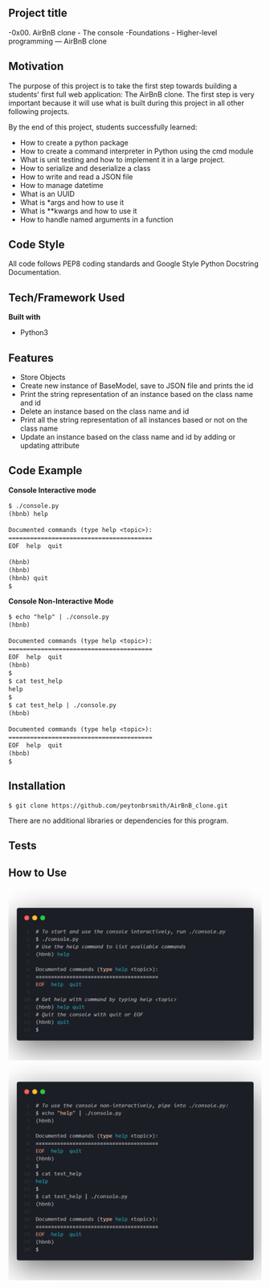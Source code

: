 ## Project title
-0x00. AirBnB clone - The console
-Foundations - Higher-level programming ― AirBnB clone

## Motivation
The purpose of this project is to take the first step towards building a students' first full web application: The AirBnB clone. The first step is very important because it will use what is built during this project in all other following projects.

By the end of this project, students successfully learned:
- How to create a python package
- How to create a command interpreter in Python using the cmd module
- What is unit testing and how to implement it in a large project.
- How to serialize and deserialize a class
- How to write and read a JSON file
- How to manage datetime
- What is an UUID
- What is *args and how to use it
- What is **kwargs and how to  use it
- How to handle named arguments in a function

## Code Style
All code follows PEP8 coding standards and Google Style Python Docstring Documentation.


## Tech/Framework Used
<b>Built with</b>
- Python3

## Features
- Store Objects
- Create new instance of BaseModel, save to JSON file and prints the id
- Print the string representation of an instance based on the class name and id
- Delete an instance based on the class name and id
- Print all the string representation of all instances based or not on the class name
- Update an instance based on the class name and id by adding or updating attribute

## Code Example

<b> Console Interactive mode </b>
```
$ ./console.py
(hbnb) help

Documented commands (type help <topic>):
========================================
EOF  help  quit

(hbnb)
(hbnb)
(hbnb) quit
$
```

<b> Console Non-Interactive Mode</b>
```
$ echo "help" | ./console.py
(hbnb)

Documented commands (type help <topic>):
========================================
EOF  help  quit
(hbnb)
$
$ cat test_help
help
$
$ cat test_help | ./console.py
(hbnb)

Documented commands (type help <topic>):
========================================
EOF  help  quit
(hbnb)
$
```

## Installation
```
$ git clone https://github.com/peytonbrsmith/AirBnB_clone.git
```

There are no additional libraries or dependencies for this program.

## Tests


## How to Use
![interactive mode](https://github.com/peytonbrsmith/AirBnB_clone/blob/main/images/consoleint.png)
![non-interactive mode](https://github.com/peytonbrsmith/AirBnB_clone/blob/main/images/consolenonint.png)